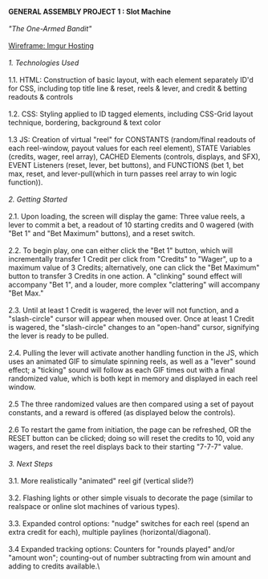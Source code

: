 **GENERAL ASSEMBLY PROJECT 1 : Slot Machine**\
\
*"The One-Armed Bandit"*\
\
[Wireframe: Imgur Hosting](https://i.imgur.com/rhhANqR.jpg)\
\
*1. Technologies Used*\
\
    1.1. HTML: Construction of basic layout, with each element separately ID'd for CSS, including top title line & reset, reels & lever, and credit & betting readouts & controls\
\
    1.2. CSS: Styling applied to ID tagged elements, including CSS-Grid layout technique, bordering, background & text color\
\
    1.3 JS: Creation of virtual "reel" for CONSTANTS (random/final readouts of each reel-window, payout values for each reel element), STATE Variables (credits, wager, reel array), CACHED Elements (controls, displays, and SFX), EVENT Listeners (reset, lever, bet buttons), and FUNCTIONS (bet 1, bet max, reset, and lever-pull(which in turn passes reel array to win logic function)).\
\
*2. Getting Started*\
\
    2.1. Upon loading, the screen will display the game: Three value reels, a lever to commit a bet, a readout of 10 starting credits and 0 wagered (with "Bet 1" and "Bet Maximum" buttons), and a reset switch.\
\
    2.2. To begin play, one can either click the "Bet 1" button, which will incrementally transfer 1 Credit per click from "Credits" to "Wager", up to a maximum value of 3 Credits; alternatively, one can click the "Bet Maximum" button to transfer 3 Credits in one action. A "clinking" sound effect will accompany "Bet 1", and a louder, more complex "clattering" will accompany "Bet Max."\
\
    2.3. Until at least 1 Credit is wagered, the lever will not function, and a "slash-circle" cursor will appear when moused over. Once at least 1 Credit is wagered, the "slash-circle" changes to an "open-hand" cursor, signifying the lever is ready to be pulled.\
\
    2.4. Pulling the lever will activate another handling function in the JS, which uses an animated GIF to simulate spinning reels, as well as a "lever" sound effect; a "ticking" sound will follow as each GIF  times out with a final randomized value, which is both kept in memory and displayed in each reel window.\
\
    2.5 The three randomized values are then compared using a set of payout constants, and a reward is offered (as displayed below the controls).\
\
    2.6 To restart the game from initiation, the page can be refreshed, OR the RESET button can be clicked; doing so will reset the credits to 10, void any wagers, and reset the reel displays back to their starting "7-7-7" value.\
\
*3. Next Steps*\
\
    3.1. More realistically "animated" reel gif (vertical slide?)\
\
    3.2. Flashing lights or other simple visuals to decorate the page (similar to realspace or online slot machines of various types).\
\
    3.3. Expanded control options: "nudge" switches for each reel (spend an extra credit for each), multiple paylines (horizontal/diagonal).\
\
    3.4 Expanded tracking options: Counters for "rounds played" and/or "amount won"; counting-out of number subtracting from win amount and adding to credits available.\